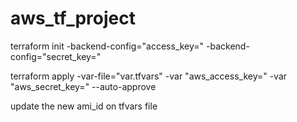# aws_tf_project
terraform init -backend-config="access_key=<your access key>" -backend-config="secret_key=<your secret key>"

 terraform apply -var-file="var.tfvars" -var "aws_access_key=" -var "aws_secret_key=" --auto-approve

update the new ami_id on tfvars file 